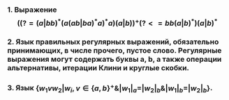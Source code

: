 ### 1. Выражение $$((? = (a|bb)^*(a (ab|ba)^*a)^*a)(a|b))^+ (? <= bb(a|b)^*)(a|b)^* $$

### 2. Язык правильных регулярных выражений, обязательно принимающих, в числе прочего, пустое слово. Регулярные выражения могут содержать буквы а, b, а также операции альтернативы, итерации Клини и круглые скобки.

### 3. Язык $\{w_1 v w_2 | w_i, v \in \{a, b\}^+ \& |w_1|_a = |w_2|_b \& |w_1|_b = |w_2|_b\}$.

